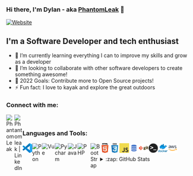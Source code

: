 ### Hi there, I'm Dylan - aka [PhantomLeak][website] 👋

[![Website](https://img.shields.io/website?label=dylanstocking.com&style=for-the-badge&url=https%3A%2F%2Fdylanstocking.com)](https://dylanstocking.com)

## I'm a Software Developer and tech enthusiast

- 🌱 I’m currently learning everything I can to improve my skills and grow as a developer
- 👯 I’m looking to collaborate with other software developers to create something awesome!
- 🥅 2022 Goals: Contribute more to Open Source projects!
- ⚡ Fun fact: I love to kayak and explore the great outdoors

### Connect with me:

[<img align="left" alt="PhantomLeak" width="22px" src="https://api.iconify.design/oi/globe.svg?color=blue" />][website]
[<img align="left" alt="Phantomleak | LinkedIn" width="22px" src="https://api.iconify.design/logos/linkedin-icon.svg?color=blue" />][linkedin]

<br />

### Languages and Tools:

<img align="left" alt="Visual Studio Code" width="26px" src="https://raw.githubusercontent.com/github/explore/80688e429a7d4ef2fca1e82350fe8e3517d3494d/topics/visual-studio-code/visual-studio-code.png" />
<img align="left" alt="Python" width="26px" src="https://raw.githubusercontent.com/jmnote/z-icons/ecc35bf91df739a9ffbad03eae3944ff9b7d3811/svg/python.svg"/>
<img align="left" alt="Vue" width="35px" src="https://api.iconify.design/logos/vue.svg"/>
<img align="left" alt="Pycharm" width="35px" src="https://api.iconify.design/logos/pycharm.svg"/>
<img align="left" alt="Java" width="26px" src="https://raw.githubusercontent.com/jmnote/z-icons/ecc35bf91df739a9ffbad03eae3944ff9b7d3811/svg/java.svg"/>
<img align="left" alt="PHP" width="35px" src="https://api.iconify.design/vscode-icons/file-type-php2.svg?color=blue"/>
<img align="left" alt="BootStrap" width="26px" src="https://raw.githubusercontent.com/jmnote/z-icons/ecc35bf91df739a9ffbad03eae3944ff9b7d3811/svg/bootstrap.svg"/>
<img align="left" alt="HTML5" width="26px" src="https://raw.githubusercontent.com/github/explore/80688e429a7d4ef2fca1e82350fe8e3517d3494d/topics/html/html.png" />
<img align="left" alt="CSS3" width="26px" src="https://raw.githubusercontent.com/github/explore/80688e429a7d4ef2fca1e82350fe8e3517d3494d/topics/css/css.png" />
<img align="left" alt="JavaScript" width="26px" src="https://raw.githubusercontent.com/github/explore/80688e429a7d4ef2fca1e82350fe8e3517d3494d/topics/javascript/javascript.png" />
<img align="left" alt="SQL" width="26px" src="https://raw.githubusercontent.com/github/explore/80688e429a7d4ef2fca1e82350fe8e3517d3494d/topics/sql/sql.png" />
<img align="left" alt="Git" width="26px" src="https://raw.githubusercontent.com/github/explore/80688e429a7d4ef2fca1e82350fe8e3517d3494d/topics/git/git.png" />
<img align="left" alt="Terminal" width="26px" src="https://raw.githubusercontent.com/github/explore/80688e429a7d4ef2fca1e82350fe8e3517d3494d/topics/terminal/terminal.png" />
<img align="left" alt="Docker" width="26px" src="https://raw.githubusercontent.com/github/explore/80688e429a7d4ef2fca1e82350fe8e3517d3494d/topics/docker/docker.png"/>
<img align="left" alt="aws" width="26px" src="https://raw.githubusercontent.com/github/explore/80688e429a7d4ef2fca1e82350fe8e3517d3494d/topics/aws/aws.png"/> 
<br/><br/>

<details>
  <summary>:zap: GitHub Stats</summary>

  [![PhantomLeaks GitHub stats](https://github-readme-stats.vercel.app/api?username=PhantomLeak)](https://github.com/phantomleak/github-readme-stats)

</details>

[website]: https://www.dylanstocking.com/
[linkedin]: https://www.linkedin.com/in/dylan-stocking-71985b19a/
